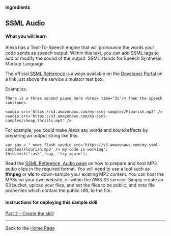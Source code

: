 #### Ingredients
## SSML Audio <a id="title"></a>

#### What you will learn

Alexa has a Text-To-Speech engine that will pronounce the words your code sends as speech output.
Within this text, you can add SSML tags to add or modify the sound of the output.
SSML stands for Speech Synthesis Markup Language.

The official [SSML Reference](https://developer.amazon.com/public/solutions/alexa/alexa-skills-kit/docs/speech-synthesis-markup-language-ssml-reference)
is always available on the [Developer Portal](https://developer.amazon.com/edw/home.html#/skills/list)
on a link just above the service simulator test box.

Examples:
```
There is a three second pause here <break time="3s"/> then the speech continues.

<audio src='https://s3.amazonaws.com/my-ssml-samples/Flourish.mp3' />
<audio src='https://s3.amazonaws.com/my-ssml-samples/cheap_thrills.mp3' />
```

For example, you could make Alexa say words and sound effects by preparing an output string like this:

```
var say = " news flash <audio src='https://s3.amazonaws.com/my-ssml-samples/Flourish.mp3' /> my code is working";
this.emit(':ask', say, 'try again');
```

Read the [SSML Reference, Audio page](https://developer.amazon.com/public/solutions/alexa/alexa-skills-kit/docs/speech-synthesis-markup-language-ssml-reference#audio) on how to prepare and host MP3 audio clips in the required format.
You will need to use a tool such as **ffmpeg** or **vlc** to down-sample your existing MP3 content.
You can host the MP3s on your own website, or within the AWS S3 service.
Simply create an S3 bucket, upload your files, and set the files to be public, and note file properties which contain the public URL to the file.


#### Instructions for deploying this sample skill
[Part 2 - Create the skill](./PAGE2.md#title)

<hr />

Back to the [Home Page](../../README.md#title)
